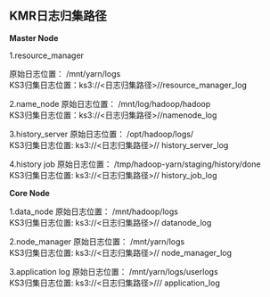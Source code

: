## KMR日志归集路径

**Master Node**

1.resource_manager

原始日志位置： /mnt/yarn/logs<br>
KS3归集日志位置：ks3://<日志归集路径>/<ClusterID>/resource_manager_log

2.name_node
原始日志位置： /mnt/log/hadoop/hadoop<br>
KS3归集日志位置：ks3://<日志归集路径>/<ClusterID>/namenode_log

3.history_server
原始日志位置： /opt/hadoop/logs/<br>
KS3归集日志位置:  ks3://<日志归集路径>/<ClusterID>/ history_server_log

4.history job
原始日志位置： /tmp/hadoop-yarn/staging/history/done <br>
KS3归集日志位置:  ks3://<日志归集路径>/<ClusterID>/ history_job_log

**Core Node**

1.data_node
原始日志位置： /mnt/hadoop/logs <br>
KS3归集日志位置:  ks3://<日志归集路径>/<ClusterID>/ datanode_log

2.node_manager
原始日志位置： /mnt/yarn/logs <br>
KS3归集日志位置:  ks3://<日志归集路径>/<ClusterID>/ node_manager_log

3.application log
原始日志位置： /mnt/yarn/logs/userlogs <br>
KS3归集日志位置:  ks3://<日志归集路径>/<ClusterID>/<JobID>/ application_log
